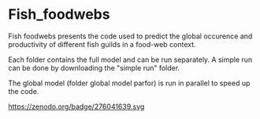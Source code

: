 # Fish_foodwebs 

Fish foodwebs presents the code used to predict the global occurence and productivity of different fish guilds in a food-web context.

Each folder contains the full model and can be run separately. A simple run can be done by downloading the "simple run" folder. 

The global model (folder global model parfor) is run in parallel to speed up the code. 

https://zenodo.org/badge/276041639.svg

